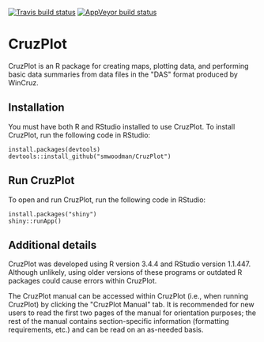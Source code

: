 <!-- badges: start -->
  [![Travis build status](https://travis-ci.org/smwoodman/CruzPlot.svg?branch=master)](https://travis-ci.org/smwoodman/CruzPlot)
  [![AppVeyor build status](https://ci.appveyor.com/api/projects/status/github/smwoodman/CruzPlot?branch=master&svg=true)](https://ci.appveyor.com/project/smwoodman/CruzPlot)
<!-- badges: end -->
  
# CruzPlot
CruzPlot is an R package for creating maps, plotting data, and performing basic data summaries from data files in the "DAS" format produced by WinCruz.

## Installation
You must have both R and RStudio installed to use CruzPlot. To install CruzPlot, run the following code in RStudio:
```{r}
install.packages(devtools)
devtools::install_github("smwoodman/CruzPlot")
```

## Run CruzPlot
To open and run CruzPlot, run the following code in RStudio:
```{r}
install.packages("shiny")
shiny::runApp()
```

## Additional details
CruzPlot was developed using R version 3.4.4 and RStudio version 1.1.447. Although unlikely, using older versions of these programs or outdated R packages could cause errors within CruzPlot.

The CruzPlot manual can be accessed within CruzPlot (i.e., when running CruzPlot) by clicking the "CruzPlot Manual" tab. It is recommended for new users to read the first two pages of the manual for orientation purposes; the rest of the manual contains section-specific information (formatting requirements, etc.) and can be read on an as-needed basis.
